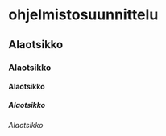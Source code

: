 # ohjelmistosuunnittelu

## Alaotsikko

### Alaotsikko

#### Alaotsikko

##### Alaotsikko

###### Alaotsikko
